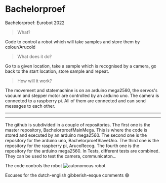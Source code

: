 # Bachelorproef
Bachelorproef: Eurobot 2022

>What?

Code to control a robot which will take samples and store them by colour/ArucoId

>What does it do?

Go to a given location, take a sample which is recognised by a camera, go back to the start location, store sample and repeat.

>How will it work?

The movement and statemachine is on an arduino mega2560, the servos's vacuum and stepper motor are controlled by an arduino uno. The camera is connected to a raspberry pi. All of them are connected and can send messages to each other.


---
---
The github is subdivided in a couple of repositories. The first one is the master repository, BachelorproefMainMega. This is where the code is stored and executed by an arduino mega2560. The second one is the repository for the arduino uno, BachelorproefSlaveUno. The third one is the repository for the raspberry pi, ArucoRecog. The fourth one is the repository for the arduino mega2560. In Tests, different tests are combined. They can be used to test the camera, communicaton...

The code controls the robot ![autonomous robot](robot.jpeg)

Excuses for the dutch-english gibberish-esque comments  :smile:
